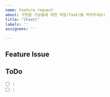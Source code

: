 ```yaml
---
name: Feature request
about: 구현할 기능들에 대한 작업(Task)를 적어주세요!
title: "[Feat]"
labels: ''
assignees: ''

---
```


## Feature Issue


## ToDo
- [ ] :
- [ ] :
